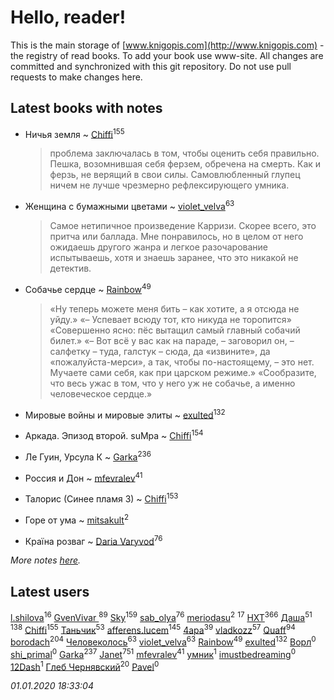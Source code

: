 # Hello, reader!
This is the main storage of [www.knigopis.com](http://www.knigopis.com) - the registry of read books.
To add your book use www-site. All changes are committed and synchronized with this git repository.
Do not use pull requests to make changes here.


## Latest books with notes
* Ничья земля ~ [Chiffi](users/105/105831994080785626680-google)<sup>155</sup>
    > проблема заключалась в том,  чтобы оценить себя  правильно.  Пешка,  возомнившая себя ферзем, обречена на смерть. Как и ферзь, не верящий в свои силы. Самовлюбленный глупец ничем не лучше чрезмерно рефлексирующего умника.

* Женщина с бумажными цветами ~ [violet_velva](users/116/116961712580551399099-google)<sup>63</sup>
    > Самое нетипичное произведение Карризи. Скорее всего, это притча или баллада. Мне понравилось, но в целом от него ожидаешь другого жанра и легкое разочарование испытываешь, хотя и знаешь заранее, что это никакой не детектив.

* Собачье сердце ~ [Rainbow](users/109/109787328219839805802-google)<sup>49</sup>
    > «Ну теперь можете меня бить – как хотите, а я отсюда не уйду.»
    > «– Успевает всюду тот, кто никуда не торопится»
    > «Совершенно ясно: пёс вытащил самый главный собачий билет.»
    > «– Вот всё у вас как на параде, – заговорил он, – салфетку – туда, галстук – сюда, да «извините», да «пожалуйста-мерси», а так, чтобы по-настоящему, – это нет. Мучаете сами себя, как при царском режиме.»
    > «Сообразите, что весь ужас в том, что у него уж не собачье, а именно человеческое сердце.»

* Мировые войны и мировые элиты ~ [exulted](users/100/100599204551896265722-google)<sup>132</sup>

* Аркада. Эпизод второй. suMpa ~ [Chiffi](users/105/105831994080785626680-google)<sup>154</sup>

* Ле Гуин, Урсула К ~ [Garka](users/115/115753719718250012620-google)<sup>236</sup>

* Россия и Дон ~ [mfevralev](users/140/140966150-vkontakte)<sup>41</sup>

* Талорис (Синее пламя 3) ~ [Chiffi](users/105/105831994080785626680-google)<sup>153</sup>

* Горе от ума ~ [mitsakult](users/288/288034278-vkontakte)<sup>2</sup>

* Країна розваг ~ [Daria Varyvod](users/829/829893410524253-facebook)<sup>76</sup>


_More notes [here](latest_books_with_notes.md)._


## Latest users
[l.shilova](users/101/10123344-vkontakte)<sup>16</sup> 
[GvenVivar ](users/158/158266434925901-facebook)<sup>89</sup> 
[Sky](users/118/118049897850017649660-google)<sup>159</sup> 
[sab_olya](users/139/139338401-vkontakte)<sup>76</sup> 
[meriodasu](users/106/106791485142732018245-google)<sup>2</sup> 
[](users/270/270444099499-odnoklassniki)<sup>17</sup> 
[HXT](users/100/100002563462782-facebook)<sup>366</sup> 
[Даша](users/334/334696193054530347-mailru)<sup>51</sup> 
[](users/115/115826717712507836033-google)<sup>138</sup> 
[Chiffi](users/105/105831994080785626680-google)<sup>155</sup> 
[Таньчик](users/209/2096581563762610-facebook)<sup>53</sup> 
[afferens.lucem](users/196/196071655-vkontakte)<sup>145</sup> 
[4apa](users/117/117392596378069249667-google)<sup>39</sup> 
[vladkozz](users/572/57239276-vkontakte)<sup>57</sup> 
[Quaff](users/122/12267158-vkontakte)<sup>94</sup> 
[borodach](users/157/15706320-vkontakte)<sup>204</sup> 
[Человеколось](users/174/17475979687188177329-mailru)<sup>63</sup> 
[violet_velva](users/116/116961712580551399099-google)<sup>63</sup> 
[Rainbow](users/109/109787328219839805802-google)<sup>49</sup> 
[exulted](users/100/100599204551896265722-google)<sup>132</sup> 
[Ворл](users/847/8473129374433134801-mailru)<sup>0</sup> 
[shi_primal](users/200/200932579-vkontakte)<sup>0</sup> 
[Garka](users/115/115753719718250012620-google)<sup>237</sup> 
[Janet](users/108/108113656204404967440-google)<sup>751</sup> 
[mfevralev](users/140/140966150-vkontakte)<sup>41</sup> 
[умник](users/172/172624478-vkontakte)<sup>1</sup> 
[imustbedreaming](users/123/123376372-vkontakte)<sup>0</sup> 
[12Dash](users/270/270793814-vkontakte)<sup>1</sup> 
[Глеб Чернявский](users/122/12269424984830334284-mailru)<sup>20</sup> 
[Pavel](users/115/115796399209122380492-google)<sup>0</sup> 


_01.01.2020 18:33:04_
